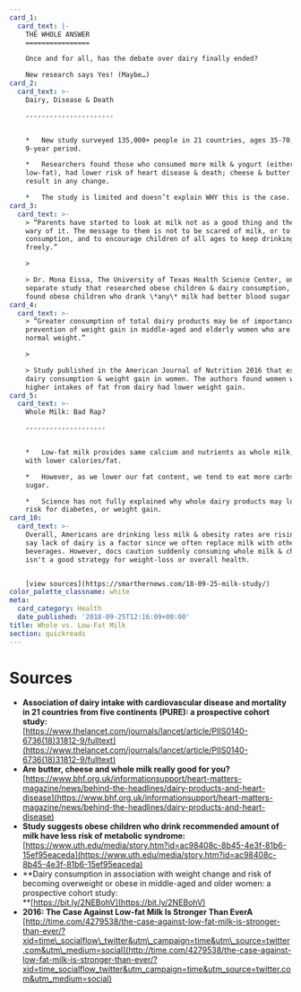 ```yaml
---
card_1:
  card_text: |-
    THE WHOLE ANSWER
    ================

    Once and for all, has the debate over dairy finally ended?

    New research says Yes! (Maybe…)
card_2:
  card_text: >-
    Dairy, Disease & Death

    ----------------------


    *   New study surveyed 135,000+ people in 21 countries, ages 35-70, over a
    9-year period.

    *   Researchers found those who consumed more milk & yogurt (either whole or
    low-fat), had lower risk of heart disease & death; cheese & butter did not
    result in any change.

    *   The study is limited and doesn’t explain WHY this is the case.
card_3:
  card_text: >-
    > “Parents have started to look at milk not as a good thing and they are
    wary of it. The message to them is not to be scared of milk, or to limit its
    consumption, and to encourage children of all ages to keep drinking it
    freely.”

    > 

    > Dr. Mona Eissa, The University of Texas Health Science Center, on a
    separate study that researched obese children & dairy consumption, which
    found obese children who drank \*any\* milk had better blood sugar control.
card_4:
  card_text: >-
    > “Greater consumption of total dairy products may be of importance in the
    prevention of weight gain in middle-aged and elderly women who are initially
    normal weight.”

    > 

    > Study published in the American Journal of Nutrition 2016 that examined
    dairy consumption & weight gain in women. The authors found women with
    higher intakes of fat from dairy had lower weight gain.
card_5:
  card_text: >-
    Whole Milk: Bad Rap?

    --------------------


    *   Low-fat milk provides same calcium and nutrients as whole milk, just
    with lower calories/fat.

    *   However, as we lower our fat content, we tend to eat more carbs and
    sugar.

    *   Science has not fully explained why whole dairy products may lower our
    risk for diabetes, or weight gain.
card_10:
  card_text: >-
    Overall, Americans are drinking less milk & obesity rates are rising. Some
    say lack of dairy is a factor since we often replace milk with other
    beverages. However, docs caution suddenly consuming whole milk & cheese
    isn't a good strategy for weight-loss or overall health.


    [view sources](https://smarthernews.com/18-09-25-milk-study/)
color_palette_classname: white
meta:
  card_category: Health
  date_published: '2018-09-25T12:16:09+00:00'
title: Whole vs. Low-Fat Milk
section: quickreads
---
```

Sources
=======

*   **Association of dairy intake with cardiovascular disease and mortality in 21 countries from five continents (PURE): a prospective cohort study:**  
    [https://www.thelancet.com/journals/lancet/article/PIIS0140-6736(18)31812-9/fulltext](https://www.thelancet.com/journals/lancet/article/PIIS0140-6736(18)31812-9/fulltext)
*   **Are butter, cheese and whole milk really good for you?**  
    [https://www.bhf.org.uk/informationsupport/heart-matters-magazine/news/behind-the-headlines/dairy-products-and-heart-disease](https://www.bhf.org.uk/informationsupport/heart-matters-magazine/news/behind-the-headlines/dairy-products-and-heart-disease)
*   **Study suggests obese children who drink recommended amount of milk have less risk of metabolic syndrome:**  
    [https://www.uth.edu/media/story.htm?id=ac98408c-8b45-4e3f-81b6-15ef95eaceda](https://www.uth.edu/media/story.htm?id=ac98408c-8b45-4e3f-81b6-15ef95eaceda)
*   **Dairy consumption in association with weight change and risk of becoming overweight or obese in middle-aged and older women: a prospective cohort study:  
    **[https://bit.ly/2NEBohV](https://bit.ly/2NEBohV)
*   **2016: The Case Against Low-fat Milk Is Stronger Than EverA**  
    [http://time.com/4279538/the-case-against-low-fat-milk-is-stronger-than-ever/?xid=time\_socialflow\_twitter&utm\_campaign=time&utm\_source=twitter.com&utm\_medium=social](http://time.com/4279538/the-case-against-low-fat-milk-is-stronger-than-ever/?xid=time_socialflow_twitter&utm_campaign=time&utm_source=twitter.com&utm_medium=social)